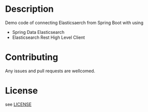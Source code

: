 # Description
Demo code of connecting Elasticsaerch from Spring Boot with using

- Spring Data Elasticsearch
- Elasticsearch Rest High Level Client

# Contributing
Any issues and pull requests are wellcomed.

# License
see [LICENSE](./LICENSE)
